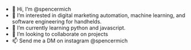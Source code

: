 - 👋 Hi, I’m @spencermich
- 👀 I’m interested in digital marketing automation, machine learning, and software engineering for handhelds. 
- 🌱 I’m currently learning python and javascript. 
- 💞️ I’m looking to collaborate on projects
- 📫 Send me a DM on instagram @spencermich

<!---
spencermich/spencermich is a ✨ special ✨ repository because its `README.md` (this file) appears on your GitHub profile.
You can click the Preview link to take a look at your changes.
--->
